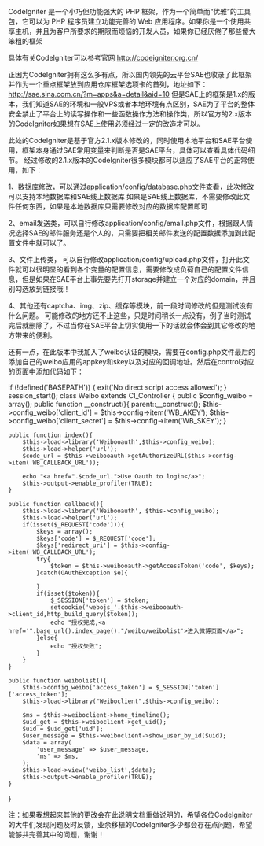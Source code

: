 CodeIgniter 是一个小巧但功能强大的 PHP 框架，作为一个简单而“优雅”的工具包，它可以为 PHP 程序员建立功能完善的 Web 应用程序。如果你是一个使用共享主机，并且为客户所要求的期限而烦恼的开发人员，如果你已经厌倦了那些傻大笨粗的框架

具体有关CodeIgniter可以参考官网 http://codeigniter.org.cn/

正因为CodeIgniter拥有这么多有点，所以国内领先的云平台SAE也收录了此框架并作为一个重点框架放到应用仓库框架选项卡的首列，地址如下：http://sae.sina.com.cn/?m=apps&a=detail&aid=10 但是SAE上的框架是1.x的版本，我们知道SAE的环境和一般VPS或者本地环境有点区别，SAE为了平台的整体安全禁止了平台上的读写操作和一些函数操作方法和操作类，所以官方的2.x版本的CodeIgniter如果想在SAE上使用必须经过一定的改造才可以。

此处的CodeIgniter是基于官方2.1.x版本修改的，同时使用本地平台和SAE平台使用，框架本身通过SAE常用变量来判断是否是SAE平台，具体可以查看具体代码细节。
经过修改的2.1.x版本的CodeIgniter很多模块都可以适应了SAE平台的正常使用，如下：

1、数据库修改，可以通过application/config/database.php文件查看，此次修改可以支持本地数据库和SAE线上数据库
如果是SAE线上数据库，不需要修改此文件任何东西，如果是本地数据库只需要修改对应的数据库配置即可

2、email发送类，可以自行修改application/config/email.php文件，根据跟人情况选择SAE的邮件服务还是个人的，只需要把相关邮件发送的配置数据添加到此配置文件中就可以了。

3、文件上传类， 可以自行修改application/config/upload.php文件，打开此文件就可以很明显的看到各个变量的配置信息，需要修改成负荷自己的配置文件信息，但是如果在SAE平台上事先要先打开storage并建立一个对应的domain，并且别勾选放到链接哦！

4、其他还有captcha、img、zip、缓存等模块，前一段时间修改的但是测试没有什么问题。
可能修改的地方还不止这些，只是时间稍长一点没有，例子当时测试完后就删除了，不过当你在SAE平台上切实使用一下的话就会体会到其它修改的地方带来的便利。

还有一点，在此版本中我加入了weibo认证的模块，需要在config.php文件最后的添加自己的weibo应用的appkey和skey以及对应的回调地址。然后在control对应的页面中添加代码如下：
 
if (!defined('BASEPATH')) {
    exit('No direct script access allowed');
}
session_start();
class Weibo extends CI_Controller {
	public $config_weibo = array();
	public function __construct(){
		parent::__construct();
		$this->config_weibo['client_id'] = $this->config->item('WB_AKEY');
		$this->config_weibo['client_secret'] = $this->config->item('WB_SKEY');
	}

	public function index(){
		$this->load->library('Weibooauth',$this->config_weibo);
		$this->load->helper('url');
		$code_url = $this->weibooauth->getAuthorizeURL($this->config->item('WB_CALLBACK_URL'));

		echo "<a href=".$code_url.">Use Oauth to login</a>";
		$this->output->enable_profiler(TRUE);
	}

	public function callback(){
        $this->load->library('Weibooauth', $this->config_weibo);
        $this->load->helper('url');
        if(isset($_REQUEST['code'])){
            $keys = array();
            $keys['code'] = $_REQUEST['code'];
            $keys['redirect_uri'] = $this->config->item('WB_CALLBACK_URL');
            try{
                $token = $this->weibooauth->getAccessToken('code', $keys);
            }catch(OAuthException $e){
                
            }
            if(isset($token)){
                $_SESSION['token'] = $token;
                setcookie('webojs_'.$this->weibooauth->client_id,http_build_query($token));
                echo "授权完成,<a href='".base_url().index_page()."/weibo/weibolist'>进入微博页面</a>";
            }else{
                echo "授权失败";
            }
        }
    }

	public function weibolist(){
		$this->config_weibo['access_token'] = $_SESSION['token']['access_token'];
		$this->load->library("Weiboclient",$this->config_weibo);

		$ms = $this->weiboclient->home_timeline();
		$uid_get = $this->weiboclient->get_uid();
		$uid = $uid_get['uid'];
		$user_message = $this->weiboclient->show_user_by_id($uid);
		$data = array(
			'user_message' => $user_message,
			'ms' => $ms,
		);
		$this->load->view('weibo_list',$data);
		$this->output->enable_profiler(TRUE);
	}
}


注：如果我想起来其他的更改会在此说明文档重做说明的，希望各位CodeIgniter的大牛们发现问题及时反馈，业余移植的CodeIgniter多少都会存在点问题，希望能够共完善其中的问题，谢谢！
